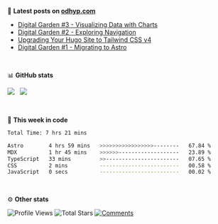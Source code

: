 📑 **Latest posts on [odhyp.com][website-url]**

<!-- BLOG-POST-LIST:START -->
- [Digital Garden #3 - Visualizing Data with Charts](https://odhyp.com/writings/digital-garden-3-charts/)
- [Digital Garden #2 - Exploring Navigation](https://odhyp.com/writings/digital-garden-2-navigation/)
- [Upgrading Your Hugo Site to Tailwind CSS v4](https://odhyp.com/writings/upgrading-your-hugo-site-to-tailwindcss-v4/)
- [Digital Garden #1 - Migrating to Astro](https://odhyp.com/writings/digital-garden-1-migrating-to-astro/)<!-- BLOG-POST-LIST:END -->

<br>

📊 **GitHub stats**

![](https://github-readme-stats.vercel.app/api?username=odhyp&show_icons=true&theme=github_dark&hide_title=true&border_color=151B23) &nbsp; ![](https://github-readme-stats.vercel.app/api/top-langs/?username=odhyp&layout=compact&theme=github_dark&hide=html&border_color=151B23)

<br>

📆 **This week in code**

<!--START_SECTION:waka-->

```bash
Total Time: 7 hrs 21 mins

Astro        4 hrs 59 mins   >>>>>>>>>>>>>>>>>--------   67.84 %
MDX          1 hr 45 mins    >>>>>>-------------------   23.89 %
TypeScript   33 mins         >>-----------------------   07.65 %
CSS          2 mins          -------------------------   00.58 %
JavaScript   0 secs          -------------------------   00.02 %
```

<!--END_SECTION:waka-->

<br>

⚙️ **Other stats**

![Profile Views][view-shield]
![Total Stars][stars-shield]
[![Comments][comments-shield]][comments-url]

<!-- LINKS & IMAGES -->
[website-url]: https://odhyp.com/writings
[view-shield]: https://komarev.com/ghpvc/?username=odhyp&color=00bba7&style=for-the-badge&abbreviated=true
[stars-shield]: https://img.shields.io/github/stars/odhyp?style=for-the-badge&label=total%20stars&color=00bba7
[comments-shield]: https://img.shields.io/github/discussions/odhyp/odhyp?style=for-the-badge&label=comments&color=00bba7
[comments-url]: https://github.com/odhyp/odhyp/discussions
